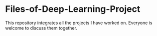 # Files-of-Deep-Learning-Project
This repository integrates all the projects I have worked on. Everyone is welcome to discuss them together. 
